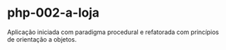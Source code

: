 # php-002-a-loja

Aplicação iniciada com paradigma procedural e refatorada com princípios de orientação a objetos.
